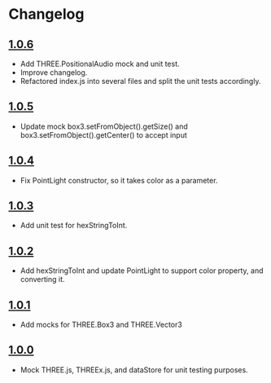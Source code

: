 # Changelog

## [1.0.6](https://github.com/ebabel-games/ebabel-mocks/releases/tag/v1.0.6)
- Add THREE.PositionalAudio mock and unit test.
- Improve changelog.
- Refactored index.js into several files and split the unit tests accordingly.

## [1.0.5](https://github.com/ebabel-games/ebabel-mocks/releases/tag/v1.0.5)
- Update mock box3.setFromObject().getSize() and box3.setFromObject().getCenter() to accept input 

## [1.0.4](https://github.com/ebabel-games/ebabel-mocks/releases/tag/v1.0.4)
- Fix PointLight constructor, so it takes color as a parameter.

## [1.0.3](https://github.com/ebabel-games/ebabel-mocks/releases/tag/v1.0.3)
- Add unit test for hexStringToInt.

## [1.0.2](https://github.com/ebabel-games/ebabel-mocks/releases/tag/v1.0.2)
- Add hexStringToInt and update PointLight to support color property, and converting it.

## [1.0.1](https://github.com/ebabel-games/ebabel-mocks/releases/tag/v1.0.1)
- Add mocks for THREE.Box3 and THREE.Vector3

## [1.0.0](https://github.com/ebabel-games/ebabel-mocks/releases/tag/v1.0.0)
- Mock THREE.js, THREEx.js, and dataStore for unit testing purposes.
